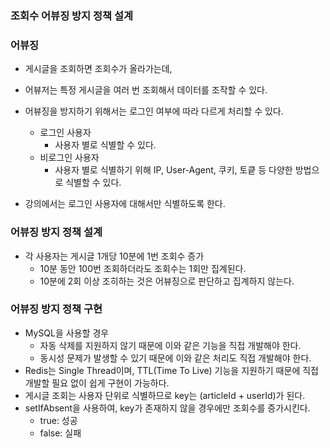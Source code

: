 ### 조회수 어뷰징 방지 정책 설계

### 어뷰징
- 게시글을 조회하면 조회수가 올라가는데,
- 어뷰저는 특정 게시글을 여러 번 조회해서 데이터를 조작할 수 있다.

- 어뷰징을 방지하기 위해서는 로그인 여부에 따라 다르게 처리할 수 있다.
  - 로그인 사용자
    - 사용자 별로 식별할 수 있다.
  - 비로그인 사용자
    - 사용자 별로 식별하기 위해 IP, User-Agent, 쿠키, 토킅 등 다양한 방법으로 식별할 수 있다.

- 강의에서는 로그인 사용자에 대해서만 식별하도록 한다.

### 어뷰징 방지 정책 설계
- 각 사용자는 게시글 1개당 10분에 1번 조회수 증가
  - 10분 동안 100번 조회하더라도 조회수는 1회만 집계된다.
  - 10분에 2회 이상 조히하는 것은 어뷰징으로 판단하고 집계하지 않는다.

### 어뷰징 방지 정책 구현
- MySQL을 사용할 경우
  - 자동 삭제를 지원하지 않기 때문에 이와 같은 기능을 직접 개발해야 한다.
  - 동시성 문제가 발생할 수 있기 때문에 이와 같은 처리도 직접 개발해야 한다.
- Redis는 Single Thread이며, TTL(Time To Live) 기능을 지원하기 때문에 직접 개발할 필요 없이 쉽게 구현이 가능하다.
- 게시글 조회는 사용자 단위로 식별하므로 key는 (articleId + userId)가 된다.
- setIfAbsent을 사용하여, key가 존재하지 않을 경우에만 조회수를 증가시킨다.
  - true: 성공
  - false: 실패
